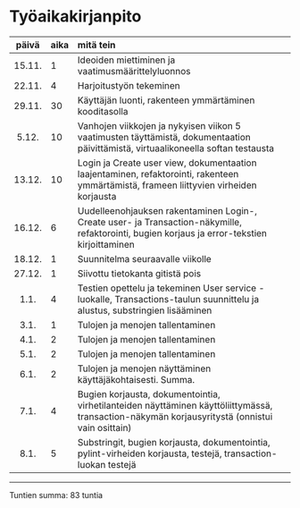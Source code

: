 # Työaikakirjanpito

| päivä | aika | mitä tein  |
| :----:|:-----| :-----|
| 15.11.| 1    | Ideoiden miettiminen ja vaatimusmäärittelyluonnos |
| 22.11.| 4    | Harjoitustyön tekeminen |
| 29.11.| 30   | Käyttäjän luonti, rakenteen ymmärtäminen kooditasolla |
| 5.12. | 10   | Vanhojen viikkojen ja nykyisen viikon 5 vaatimusten täyttämistä, dokumentaation päivittämistä, virtuaalikoneella softan testausta |
| 13.12.| 10   | Login ja Create user view, dokumentaation laajentaminen, refaktorointi, rakenteen ymmärtämistä, frameen liittyvien virheiden korjausta |
| 16.12.| 6    | Uudelleenohjauksen rakentaminen Login-, Create user- ja Transaction-näkymille, refaktorointi, bugien korjaus ja error-tekstien kirjoittaminen |
| 18.12.| 1    | Suunnitelma seuraavalle viikolle |
| 27.12.| 1    | Siivottu tietokanta gitistä pois |
| 1.1.  | 4    | Testien opettelu ja tekeminen User service -luokalle, Transactions-taulun suunnittelu ja alustus, substringien lisääminen |
| 3.1.  | 1    | Tulojen ja menojen tallentaminen |
| 4.1.  | 2    | Tulojen ja menojen tallentaminen |
| 5.1.  | 2    | Tulojen ja menojen tallentaminen |
| 6.1.  | 2    | Tulojen ja menojen näyttäminen käyttäjäkohtaisesti. Summa. |
| 7.1.  | 4    | Bugien korjausta, dokumentointia, virhetilanteiden näyttäminen käyttöliittymässä, transaction-näkymän korjausyritystä (onnistui vain osittain) |
| 8.1.  | 5    | Substringit, bugien korjausta, dokumentointia, pylint-virheiden korjausta, testejä, transaction-luokan testejä |

------------------------------------------------
Tuntien summa: 83 tuntia